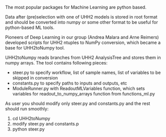 The most popular packages for Machine Learning are python based. 

Data after (pre)selection with one of UHH2 models is stored in root format and should be converted into numpy or some other format to be useful for python-based ML tools.

Pioneers of Deep Learning in our group (Andrea Malara and Arne Reimers) developed scripts for UHH2 ntuples to NumPy conversion, which became a base for UHH2toNumpy tool.
 
UHH2toNumpy reads branches from UHH2 AnalysisTree and stores them in numpy arrays.
The tool contains following pieces:
- steer.py to specify workflow, list of sample names, list of variables to be skipped in conversion 
- constants.py to specify paths to inputs and outputs, etc
- ModuleRunner.py with ReadoutMLVariables function, which sets variables for readout_to_numpy_arrays function from functions_ml.py 

As user you should modify only steer.py and constants.py and the rest should run smoothly:
1) cd UHH2toNumpy
2) modify  steer.py and constants.p
3) python steer.py


